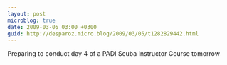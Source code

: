 ```yaml
---
layout: post
microblog: true
date: 2009-03-05 03:00 +0300
guid: http://desparoz.micro.blog/2009/03/05/t1282829442.html
---
```

Preparing to conduct day 4 of a PADI Scuba Instructor Course tomorrow
